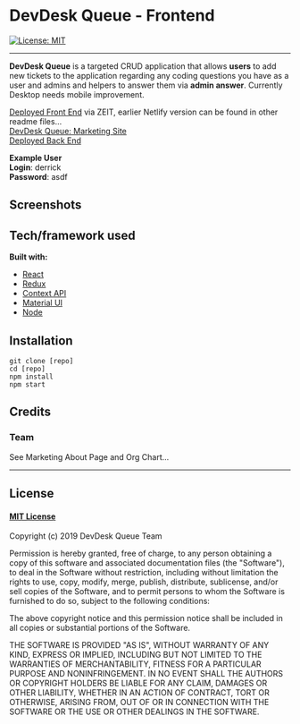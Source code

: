 # DevDesk Queue - Frontend

[![License: MIT](https://img.shields.io/badge/License-MIT-yellow.svg)](https://choosealicense.com/licenses/mit/)

---

**DevDesk Queue** is a targeted CRUD application that allows **users** to add new tickets to the application regarding any coding questions you have as a user and admins and helpers to answer them via **admin answer**. Currently Desktop needs mobile improvement.

[Deployed Front End](https://devdeskq.now.sh) via ZEIT, earlier Netlify version can be found in other readme files...
<br />
[DevDesk Queue: Marketing Site](https://flamboyant-noyce-8e4b0e.netlify.com/)
<br />
[Deployed Back End](http://devdesk-queue.surge.sh/)

**Example User**
<br />
**Login**: derrick
<br />
**Password**: asdf

## Screenshots

## Tech/framework used

<b>Built with:</b>

- [React](https://reactjs.org/)
- [Redux](https://redux.js.org/)
- [Context API](https://reactjs.org/)
- [Material UI](https://material-ui.com)
- [Node](https://nodejs.org)
## Installation

```
git clone [repo]
cd [repo]
npm install
npm start
```

## Credits

### Team
See Marketing About Page and Org Chart...

---

## License

#### [MIT License](https://choosealicense.com/licenses/mit/)

Copyright (c) 2019 DevDesk Queue Team

Permission is hereby granted, free of charge, to any person obtaining a copy
of this software and associated documentation files (the "Software"), to deal
in the Software without restriction, including without limitation the rights
to use, copy, modify, merge, publish, distribute, sublicense, and/or sell
copies of the Software, and to permit persons to whom the Software is
furnished to do so, subject to the following conditions:

The above copyright notice and this permission notice shall be included in all
copies or substantial portions of the Software.

THE SOFTWARE IS PROVIDED "AS IS", WITHOUT WARRANTY OF ANY KIND, EXPRESS OR
IMPLIED, INCLUDING BUT NOT LIMITED TO THE WARRANTIES OF MERCHANTABILITY,
FITNESS FOR A PARTICULAR PURPOSE AND NONINFRINGEMENT. IN NO EVENT SHALL THE
AUTHORS OR COPYRIGHT HOLDERS BE LIABLE FOR ANY CLAIM, DAMAGES OR OTHER
LIABILITY, WHETHER IN AN ACTION OF CONTRACT, TORT OR OTHERWISE, ARISING FROM,
OUT OF OR IN CONNECTION WITH THE SOFTWARE OR THE USE OR OTHER DEALINGS IN THE
SOFTWARE.


